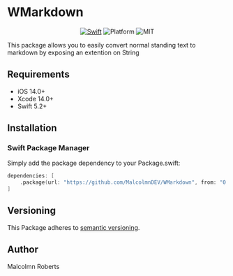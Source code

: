# WMarkdown

<p align="center">
<a href="https://developer.apple.com/swift/"><img src="https://img.shields.io/badge/Swift-5.2-orange.svg?style=flat" style="max-height: 300px;" alt="Swift"/></a>
<img src="https://img.shields.io/badge/platform-iOS-green.svg" alt="Platform"/>
<img src="https://img.shields.io/badge/License-MIT-blue.svg" alt="MIT"/>
</p>

This package allows you to easily convert normal standing text to markdown by exposing an extention on String

## Requirements

- iOS 14.0+
- Xcode 14.0+
- Swift 5.2+

## Installation

### Swift Package Manager

Simply add the package dependency to your Package.swift:

```swift
dependencies: [
    .package(url: "https://github.com/MalcolmnDEV/WMarkdown", from: "0.1.7"),
]
```

## Versioning

This Package adheres to [semantic versioning](https://semver.org).

## Author

Malcolmn Roberts
